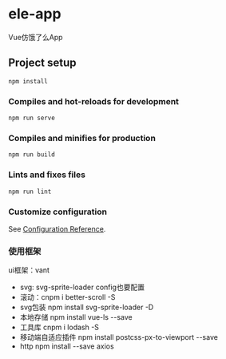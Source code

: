 # ele-app

Vue仿饿了么App

## Project setup

```
npm install
```

### Compiles and hot-reloads for development

```
npm run serve
```

### Compiles and minifies for production

```
npm run build
```

### Lints and fixes files

```
npm run lint
```

### Customize configuration

See [Configuration Reference](https://cli.vuejs.org/config/).

### 使用框架

ui框架：vant
* svg: svg-sprite-loader config也要配置
* 滚动：cnpm i better-scroll -S
* svg包装 npm install svg-sprite-loader -D
* 本地存储 npm install vue-ls --save
* 工具库  cnpm i lodash -S
* 移动端自适应插件 npm install postcss-px-to-viewport --save
* http npm install --save axios
